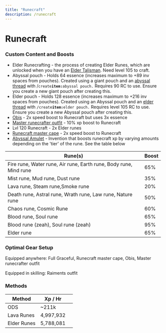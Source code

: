 ```yaml
---
title: "Runecraft"
description: /runecraft
---
```


# Runecraft

### Custom Content and Boosts

- Elder Runecrafting - the process of creating Elder Runes, which are unlocked when you have an [Elder Talisman](../minigames/ourania-delivery-service-ods.md#ods-shop). Need level 105 to craft.
- Abyssal pouch - Holds 64 essence (increases maximum to +89 inv spaces from pouches). Created using a giant pouch and an [abyssal thread](../bso-custom-killables/demi-bosses/malygos.md#loot) with /`create`**`item:`**`abyssal pouch.` Requires 90 RC to use. Ensure you create a new giant pouch after creating this.
- Elder pouch - Holds 128 essence (increases maximum to +216 inv spaces from pouches). Created using an Abyssal pouch and an [elder thread](../minigames/ourania-delivery-service-ods.md#ods-shop) with `/create`**`item:`**`elder pouch.` Requires level 105 RC to use. Ensure you create a new Abyssal pouch after creating this.
- [Obis](../custom-items/pets.md#miscellaneous-pets) - 2x speed boost to Runecraft but uses 3x essence
- [Master runecrafter outfit](../minigames/ourania-delivery-service-ods.md#ods-shop) - 10% xp boost to Runecraft
- Lvl 120 Runecraft - 2x Elder runes
- [Runecraft master cape](../custom-items/equippables/#master-capes) - 2x speed boost to Runecraft
- [Abyssal Amulet](invention/#inventions) - Invention that boosts runecraft xp by varying amounts depending on the 'tier' of the rune. See the table below

| Rune(s)                                                           | Boost |
| ----------------------------------------------------------------- | ----- |
| Fire rune, Water rune, Air rune, Earth rune, Body rune, Mind rune | 65%   |
| Mist rune, Mud rune, Dust rune                                    | 35%   |
| Lava rune, Steam rune,Smoke rune                                  | 20%   |
| Death rune, Astral rune, Wrath rune, Law rune, Nature rune        | 50%   |
| Chaos rune, Cosmic Rune                                           | 60%   |
| Blood rune, Soul rune                                             | 65%   |
| Blood rune (zeah), Soul rune (zeah)                               | 95%   |
| Elder rune                                                        | 65%   |

### Optimal Gear Setup

Equipped anywhere: Full Graceful, Runecraft master cape, Obis, Master runecrafter outfit

Equipped in skilling: Raiments outfit

### Methods

<table><thead><tr><th>Method</th><th>Xp / Hr</th><th data-hidden></th></tr></thead><tbody><tr><td>ODS</td><td>~211k</td><td></td></tr><tr><td>Lava Runes</td><td>4,997,932</td><td></td></tr><tr><td>Elder Runes</td><td>5,788,081</td><td></td></tr></tbody></table>
